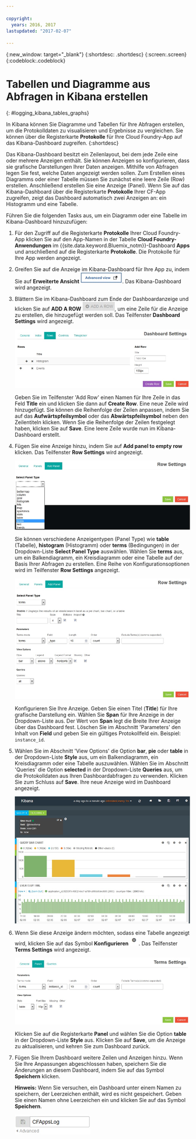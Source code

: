 ```yaml
---

copyright:
  years: 2016, 2017
lastupdated: "2017-02-07"

---
```



{:new_window: target="_blank"}
{:shortdesc: .shortdesc}
{:screen:.screen}
{:codeblock:.codeblock}


# Tabellen und Diagramme aus Abfragen in Kibana erstellen
{: #logging_kibana_tables_graphs}


In Kibana können Sie Diagramme und Tabellen für Ihre Abfragen erstellen, um die Protokolldaten zu visualisieren und Ergebnisse zu vergleichen. Sie können über die Registerkarte **Protokolle** für Ihre Cloud Foundry-App auf das Kibana-Dashboard zugreifen. 
{:shortdesc}

Das Kibana-Dashboard besitzt ein Zeilenlayout, bei dem jede Zeile eine oder mehrere Anzeigen enthält. Sie können Anzeigen so konfigurieren, dass sie grafische Darstellungen Ihrer Daten anzeigen. Mithilfe von Abfragen legen Sie fest, welche Daten angezeigt werden sollen. Zum Erstellen eines Diagramms oder einer Tabelle müssen Sie zunächst eine leere Zeile (Row) erstellen. Anschließend erstellen Sie eine Anzeige (Panel). Wenn Sie auf das Kibana-Dashboard über die Registerkarte **Protokolle** Ihrer CF-App zugreifen, zeigt das Dashboard automatisch zwei Anzeigen an: ein Histogramm und eine Tabelle.

Führen Sie die folgenden Tasks aus, um ein Diagramm oder eine Tabelle im Kibana-Dashboard hinzuzufügen:

1. Für den Zugriff auf die Registerkarte **Protokolle** Ihrer Cloud Foundry-App klicken Sie auf den App-Namen in der Tabelle **Cloud Foundry-Anwendungen** im {{site.data.keyword.Bluemix_notm}}-Dashboard **Apps** und anschließend auf die Registerkarte **Protokolle**. Die Protokolle für Ihre App werden angezeigt.

2. Greifen Sie auf die Anzeige im Kibana-Dashboard für Ihre App zu, indem Sie auf **Erweiterte Ansicht** ![Link für erweiterte Ansicht](images/logging_advanced_view.jpg). Das Kibana-Dashboard wird angezeigt.

3. Blättern Sie im Kibana-Dashboard zum Ende der Dashboardanzeige und klicken Sie auf **ADD A ROW** ![Symbol für "Zeile hinzufügen"](images/logging_add_row.jpg), um eine Zeile für die Anzeige zu erstellen, die hinzugefügt werden soll. Das Teilfenster **Dashboard Settings** wird angezeigt. 
	
	![Teilfenster für Dashboardeinstellungen](images/logging_dashboard_settings.jpg)
	
	Geben Sie im Teilfenster 'Add Row' einen Namen für Ihre Zeile in das Feld **Title** ein und klicken Sie dann auf **Create Row**. Eine neue Zeile wird hinzugefügt. Sie können die Reihenfolge der Zeilen anpassen, indem Sie auf das **Aufwärtspfeilsymbol** oder das **Abwärtspfeilsymbol** neben den Zeilentiteln klicken. Wenn Sie die Reihenfolge der Zeilen festgelegt haben, klicken Sie auf **Save**. Eine leere Zeile wurde nun im Kibana-Dashboard erstellt.

4. Fügen Sie eine Anzeige hinzu, indem Sie auf **Add panel to empty row** klicken. Das Teilfenster **Row Settings** wird angezeigt.

    ![Teilfenster für Zeileneinstellungen](images/logging_row_settings.jpg)
	
	Sie können verschiedene Anzeigentypen (Panel Type) wie **table** (Tabelle), **histogram** (Histogramm) oder **terms** (Bedingungen) in der Dropdown-Liste **Select Panel Type** auswählen. Wählen Sie **terms** aus, um ein Balkendiagramm, ein Kreisdiagramm oder eine Tabelle auf der Basis Ihrer Abfragen zu erstellen. Eine Reihe von Konfigurationsoptionen wird im Teilfenster **Row Settings** angezeigt.
	
	![Anzeige im Teilfenster für Zeileneinstellungen hinzufügen](images/logging_add_panel.jpg)
	
	Konfigurieren Sie Ihre Anzeige. Geben Sie einen Titel (**Title**) für Ihre grafische Darstellung ein. Wählen Sie **Span** für Ihre Anzeige in der Dropdown-Liste aus. Der Wert von **Span** legt die Breite Ihrer Anzeige über das Dashboard fest. Löschen Sie im Abschnitt 'Parameters' den Inhalt von **Field** und geben Sie ein gültiges Protokollfeld ein. Beispiel: `instance_id`. 

5. Wählen Sie im Abschnitt 'View Options' die Option **bar**, **pie** oder **table** in der Dropdown-Liste **Style** aus, um ein Balkendiagramm, ein Kreisdiagramm oder eine Tabelle auszuwählen. Wählen Sie im Abschnitt 'Queries' die Option **selected** in der Dropdown-Liste **Queries** aus, um die Protokolldaten aus Ihren Dashboardabfragen zu verwenden. Klicken Sie zum Schluss auf **Save**. Ihre neue Anzeige wird im Dashboard angezeigt.

	![Dashboard mit Anzeige eines Balkendiagramms](images/logging_bar_chart_panel.jpg)
	
6. Wenn Sie diese Anzeige ändern möchten, sodass eine Tabelle angezeigt wird, klicken Sie auf das Symbol **Konfigurieren** ![Symbol für Konfigurieren](images/logging_dashboard_config_panel.jpg). Das Teilfenster **Terms Settings** wird angezeigt. 

	![Teilfenster für Bedingungseinstellungen](images/logging_terms_settings.jpg)
	
	Klicken Sie auf die Registerkarte **Panel** und wählen Sie die Option **table** in der Dropdown-Liste **Style** aus. Klicken Sie auf **Save**, um die Anzeige zu aktualisieren, und kehren Sie zum Dashboard zurück.

7. Fügen Sie Ihrem Dashboard weitere Zeilen und Anzeigen hinzu. Wenn Sie Ihre Anpassungen abgeschlossen haben, speichern Sie die Änderungen an diesem Dashboard, indem Sie auf das Symbol **Speichern** klicken.

    **Hinweis:** Wenn Sie versuchen, ein Dashboard unter einem Namen zu speichern, der Leerzeichen enthält, wird es nicht gespeichert. Geben Sie einen Namen ohne Leerzeichen ein und klicken Sie auf das Symbol **Speichern**.

    ![Name zum Speichern des Dashboards](images/logging_save_dashboard.jpg)


